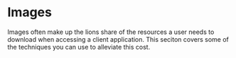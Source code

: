 # Images

Images often make up the lions share of the resources a user needs to download when accessing a client application. This seciton covers some of the techniques you can use to alleviate this cost.
